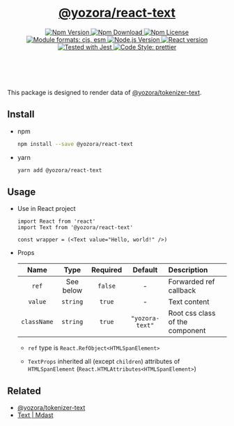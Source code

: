 <header>
  <h1 align="center">
    <a href="https://github.com/guanghechen/yozora-react/tree/master/packages/code#readme">@yozora/react-text</a>
  </h1>
  <div align="center">
    <a href="https://www.npmjs.com/package/@yozora/react-text">
      <img
        alt="Npm Version"
        src="https://img.shields.io/npm/v/@yozora/react-text.svg"
      />
    </a>
    <a href="https://www.npmjs.com/package/@yozora/react-text">
      <img
        alt="Npm Download"
        src="https://img.shields.io/npm/dm/@yozora/react-text.svg"
      />
    </a>
    <a href="https://www.npmjs.com/package/@yozora/react-text">
      <img
        alt="Npm License"
        src="https://img.shields.io/npm/l/@yozora/react-text.svg"
      />
    </a>
    <a href="#install">
      <img
        alt="Module formats: cjs, esm"
        src="https://img.shields.io/badge/module_formats-cjs%2C%20esm-green.svg"
      />
    </a>
    <a href="https://github.com/nodejs/node">
      <img
        alt="Node.js Version"
        src="https://img.shields.io/node/v/@yozora/react-text"
      />
    </a>
    <a href="https://github.com/facebook/react">
      <img
        alt="React version"
        src="https://img.shields.io/npm/dependency-version/@yozora/react-text/peer/react"
      />
    </a>
    <a href="https://github.com/facebook/jest">
      <img
        alt="Tested with Jest"
        src="https://img.shields.io/badge/tested_with-jest-9c465e.svg"
      />
    </a>
    <a href="https://github.com/prettier/prettier">
      <img
        alt="Code Style: prettier"
        src="https://img.shields.io/badge/code_style-prettier-ff69b4.svg?style=flat-square"
      />
    </a>
  </div>
</header>
<br/>

This package is designed to render data of [@yozora/tokenizer-text][].


## Install

* npm

  ```bash
  npm install --save @yozora/react-text
  ```

* yarn

  ```bash
  yarn add @yozora/react-text
  ```

## Usage

* Use in React project

  ```tsx
  import React from 'react'
  import Text from '@yozora/react-text'

  const wrapper = (<Text value="Hello, world!" />)
  ```

* Props

  Name        | Type      | Required  | Default         | Description
  :----------:|:---------:|:---------:|:---------------:|:-------------
  `ref`       | See below | `false`   | -               | Forwarded ref callback
  `value`     | `string`  | `true`    | -               | Text content
  `className` | `string`  | `true`    | `"yozora-text"` | Root css class of the component

  - `ref` type is `React.RefObject<HTMLSpanElement>`

  - `TextProps` inherited all (except `children`) attributes of
    `HTMLSpanElement` (`React.HTMLAttributes<HTMLSpanElement>`)


## Related

* [@yozora/tokenizer-text][]
* [Text | Mdast][mdast-text]


[mdast-text]: https://github.com/syntax-tree/mdast#text
[@yozora/tokenizer-text]: https://www.npmjs.com/package/@yozora/tokenizer-text
